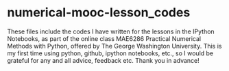 numerical-mooc-lesson_codes
===========================
These files include the codes I have written for the lessons in the IPython Notebooks, as part of the online class
MAE6286 Practical Numerical Methods with Python, offered by The George Washington University.
This is my first time using python, github, ipython notebooks, etc., so I would be
grateful for any and all advice, feedback etc.  Thank you in advance!
